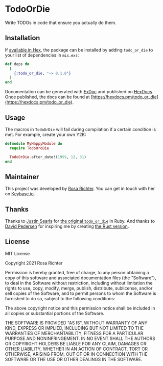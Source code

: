 # TodoOrDie

Write TODOs in code that ensure you actually do them.


## Installation

If [available in Hex](https://hex.pm/docs/publish), the package can be installed
by adding `todo_or_die` to your list of dependencies in `mix.exs`:

```elixir
def deps do
  [
    {:todo_or_die, "~> 0.1.0"}
  ]
end
```

Documentation can be generated with [ExDoc](https://github.com/elixir-lang/ex_doc)
and published on [HexDocs](https://hexdocs.pm). Once published, the docs can
be found at [https://hexdocs.pm/todo_or_die](https://hexdocs.pm/todo_or_die).

## Usage

The macros in `TodoOrDie` will fail during compilation if a certain condition is met.
For example, create your own Y2K:

```elixir
defmodule MyHappyModule do
  require TodoOroDie

  TodoOrDie.after_date!(1999, 12, 31)
end
```

## Maintainer

This project was developed by [Rosa Richter](https://about.me/rosa.richter).
You can get in touch with her on [Keybase.io](https://keybase.io/cantido).

## Thanks

Thanks to [Justin Searls](https://github.com/searls) for [the original `todo_or_die`](https://github.com/searls/todo_or_die) in Ruby.
And thanks to [David Pedersen](https://github.com/davidpdrsn) for inspiring me by creating [the Rust version](https://github.com/davidpdrsn/todo-or-die).

## License

MIT License

Copyright 2021 Rosa Richter

Permission is hereby granted, free of charge, to any person obtaining a copy of
this software and associated documentation files (the "Software"), to deal in
the Software without restriction, including without limitation the rights to
use, copy, modify, merge, publish, distribute, sublicense, and/or sell copies
of the Software, and to permit persons to whom the Software is furnished to do
so, subject to the following conditions:

The above copyright notice and this permission notice shall be included in all
copies or substantial portions of the Software.

THE SOFTWARE IS PROVIDED "AS IS", WITHOUT WARRANTY OF ANY KIND, EXPRESS OR
IMPLIED, INCLUDING BUT NOT LIMITED TO THE WARRANTIES OF MERCHANTABILITY,
FITNESS FOR A PARTICULAR PURPOSE AND NONINFRINGEMENT. IN NO EVENT SHALL THE
AUTHORS OR COPYRIGHT HOLDERS BE LIABLE FOR ANY CLAIM, DAMAGES OR OTHER
LIABILITY, WHETHER IN AN ACTION OF CONTRACT, TORT OR OTHERWISE, ARISING FROM,
OUT OF OR IN CONNECTION WITH THE SOFTWARE OR THE USE OR OTHER DEALINGS IN THE
SOFTWARE.

